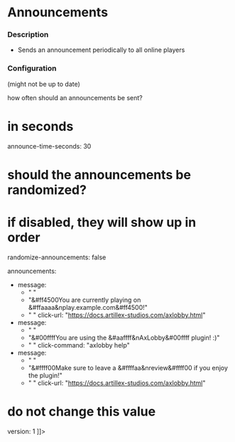 # Announcements

### Description
- Sends an announcement periodically to all online players

### Configuration 
(might not be up to date)

<code-block lang="yaml" ignore-vars="true" collapsible="false" validate="false">
    <![CDATA[
# set to false to disable the module
enabled: true

# how often should an announcements be sent?
# in seconds
announce-time-seconds: 30

# should the announcements be randomized?
# if disabled, they will show up in order
randomize-announcements: false

announcements:
  - message:
      - " "
      - "&#ff4500You are currently playing on &#ffaaaa&nplay.example.com&#ff4500!"
      - " "
    click-url: "https://docs.artillex-studios.com/axlobby.html"
  - message:
      - " "
      - "&#00ffffYou are using the &#aaffff&nAxLobby&#00ffff plugin! :)"
      - " "
    click-command: "axlobby help"
  - message:
      - " "
      - "&#ffff00Make sure to leave a &#ffffaa&nreview&#ffff00 if you enjoy the plugin!"
      - " "
    click-url: "https://docs.artillex-studios.com/axlobby.html"

# do not change this value
version: 1
    ]]>
</code-block>
